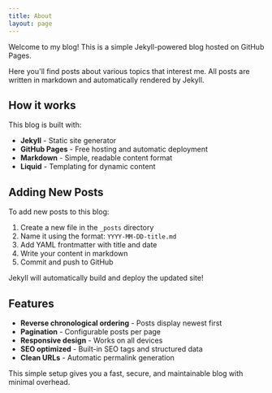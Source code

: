 ```yaml
---
title: About
layout: page
---
```


Welcome to my blog! This is a simple Jekyll-powered blog hosted on GitHub Pages.

Here you'll find posts about various topics that interest me. All posts are written in markdown and automatically rendered by Jekyll.

## How it works

This blog is built with:

- **Jekyll** - Static site generator
- **GitHub Pages** - Free hosting and automatic deployment
- **Markdown** - Simple, readable content format
- **Liquid** - Templating for dynamic content

## Adding New Posts

To add new posts to this blog:

1. Create a new file in the `_posts` directory
2. Name it using the format: `YYYY-MM-DD-title.md`
3. Add YAML frontmatter with title and date
4. Write your content in markdown
5. Commit and push to GitHub

Jekyll will automatically build and deploy the updated site!

## Features

- **Reverse chronological ordering** - Posts display newest first
- **Pagination** - Configurable posts per page
- **Responsive design** - Works on all devices
- **SEO optimized** - Built-in SEO tags and structured data
- **Clean URLs** - Automatic permalink generation

This simple setup gives you a fast, secure, and maintainable blog with minimal overhead.
